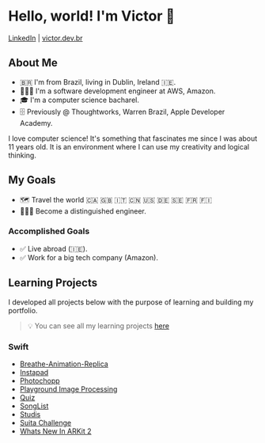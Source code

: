 # Hello, world! I'm Victor 👋

[LinkedIn](https://www.linkedin.com/in/vsmelo/) | [victor.dev.br](http://victor.dev.br)

## About Me
* 🇧🇷 I'm from Brazil, living in Dublin, Ireland 🇮🇪.
* 👨🏻‍💻 I'm a software development engineer at AWS, Amazon.
* 🎓 I'm a computer science bacharel.
* 🗄 Previously @ Thoughtworks, Warren Brazil, Apple Developer Academy.

I love computer science! It's something that fascinates me since I was about 11 years old. It is an environment where I can use my creativity and logical thinking.

## My Goals
* 🗺 Travel the world 🇨🇦 🇬🇧 🇮🇹 🇨🇳 🇺🇸 🇩🇪 🇸🇪 🇫🇷 🇫🇮 
* 👨🏻‍💻 Become a distinguished engineer.

### Accomplished Goals
* ✅ Live abroad (🇮🇪).
* ✅ Work for a big tech company (Amazon).


## Learning Projects

I developed all projects below with the purpose of learning and building my portfolio.

> 💡 You can see all my learning projects [here](https://github.com/vctrsmelo?tab=repositories&q=%23project&type=public)

### Swift
* [Breathe-Animation-Replica](https://github.com/vctrsmelo/Breathe-Animation-Replica)
* [Instapad](https://github.com/vctrsmelo/instapad)
* [Photochopp](https://github.com/vctrsmelo/Photochopp)
* [Playground Image Processing](https://github.com/vctrsmelo/Playground-Image-Processing)
* [Quiz](https://github.com/vctrsmelo/Quiz)
* [SongList](https://github.com/vctrsmelo/SongList)
* [Studis](https://github.com/vctrsmelo/Studis)
* [Suita Challenge](https://github.com/vctrsmelo/suita-challenge)
* [Whats New In ARKit 2](https://github.com/vctrsmelo/WhatsNewInARKit2)

<!--
**vctrsmelo/vctrsmelo** is a ✨ _special_ ✨ repository because its `README.md` (this file) appears on your GitHub profile.

Here are some ideas to get you started:

- 🔭 I’m currently working on ...
- 🌱 I’m currently learning ...
- 👯 I’m looking to collaborate on ...
- 🤔 I’m looking for help with ...
- 💬 Ask me about ...
- 📫 How to reach me: ...
- 😄 Pronouns: ...
- ⚡ Fun fact: ...
-->
